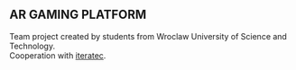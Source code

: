 ## AR GAMING PLATFORM
Team project created by students from Wroclaw University of Science and Technology. <br />
Cooperation with [iteratec](https://www.iteratec.com/pl/).
